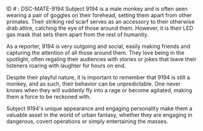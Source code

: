 ID # : DSC-MATE-9194
Subject 9194 is a male monkey and is often seen wearing a pair of goggles on their forehead, setting them apart from other primates. Their striking red scarf serves as an accessory to their otherwise drab attire, catching the eye of those around them. However, it is their LED gas mask that sets them apart from the rest of humanity.

As a reporter, 9194 is very outgoing and social, easily making friends and capturing the attention of all those around them. They love being in the spotlight, often regaling their audiences with stories or jokes that leave their listeners roaring with laughter for hours on end.

Despite their playful nature, it is important to remember that 9194 is still a monkey, and as such, their behavior can be unpredictable. One never knows when they will suddenly fly into a rage or become agitated, making them a force to be reckoned with.

Subject 9194's unique appearance and engaging personality make them a valuable asset in the world of urban fantasy, whether they are engaging in dangerous, covert operations or simply entertaining the masses.